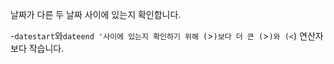 날짜가 다른 두 날짜 사이에 있는지 확인합니다.

-`datestart`와`dateend '사이에 있는지 확인하기 위해 (`>`)보다 더 큰 (`>`)와 (<`) 연산자보다 작습니다.